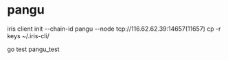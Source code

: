 # pangu
iris client init --chain-id pangu --node tcp://116.62.62.39:14657(11657)
cp -r keys ~/.iris-cli/ 


go test pangu_test